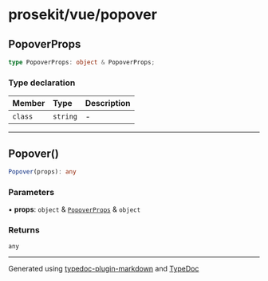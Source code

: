 # prosekit/vue/popover

<a id="popoverprops" name="popoverprops"></a>

## PopoverProps

```ts
type PopoverProps: object & PopoverProps;
```

### Type declaration

| Member | Type | Description |
| :------ | :------ | :------ |
| `class` | `string` | - |

***

<a id="popover" name="popover"></a>

## Popover()

```ts
Popover(props): any
```

### Parameters

▪ **props**: `object` & [`PopoverProps`](../lit/popover.md#popoverprops) & `object`

### Returns

`any`

***

Generated using [typedoc-plugin-markdown](https://www.npmjs.com/package/typedoc-plugin-markdown) and [TypeDoc](https://typedoc.org/)
